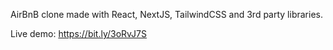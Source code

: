 AirBnB clone made with React, NextJS, TailwindCSS and 3rd party libraries.

Live demo: https://bit.ly/3oRvJ7S
